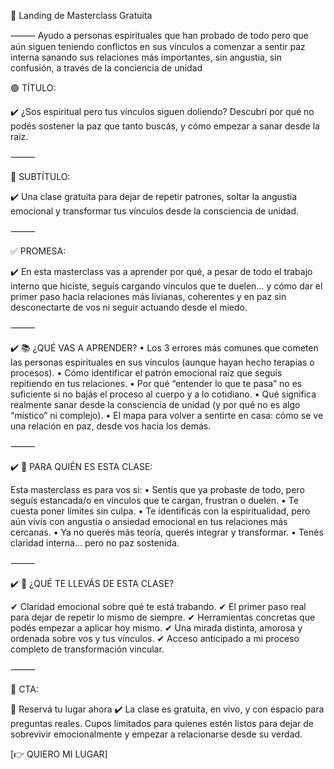 🔮 Landing de Masterclass Gratuita

⸻
Ayudo a personas espirituales que han probado de todo pero que aún siguen teniendo conflictos en sus vínculos a comenzar a sentir paz interna sanando sus relaciones más importantes, sin angustia, sin confusión, a través de la conciencia de unidad

🟣 TÍTULO:

✔️ ¿Sos espiritual pero tus vínculos siguen doliendo?
Descubrí por qué no podés sostener la paz que tanto buscás, y cómo empezar a sanar desde la raíz.

⸻

🔵 SUBTÍTULO:

✔️ Una clase gratuita para dejar de repetir patrones, soltar la angustia emocional y transformar tus vínculos desde la consciencia de unidad.

⸻

✅ PROMESA:

✔️ En esta masterclass vas a aprender por qué, a pesar de todo el trabajo interno que hiciste, seguís cargando vínculos que te duelen… y cómo dar el primer paso hacia relaciones más livianas, coherentes y en paz sin desconectarte de vos ni seguir actuando desde el miedo.

⸻

✔️ 📚 ¿QUÉ VAS A APRENDER?
• Los 3 errores más comunes que cometen las personas espirituales en sus vínculos (aunque hayan hecho terapias o procesos).
• Cómo identificar el patrón emocional raíz que seguís repitiendo en tus relaciones.
• Por qué “entender lo que te pasa” no es suficiente si no bajás el proceso al cuerpo y a lo cotidiano.
• Qué significa realmente sanar desde la consciencia de unidad (y por qué no es algo “místico” ni complejo).
• El mapa para volver a sentirte en casa: cómo se ve una relación en paz, desde vos hacia los demás.

⸻

✔️ 💜 PARA QUIÉN ES ESTA CLASE:

Esta masterclass es para vos si:
• Sentís que ya probaste de todo, pero seguís estancada/o en vínculos que te cargan, frustran o duelen.
• Te cuesta poner límites sin culpa.
• Te identificás con la espiritualidad, pero aún vivís con angustia o ansiedad emocional en tus relaciones más cercanas.
• Ya no querés más teoría, querés integrar y transformar.
• Tenés claridad interna… pero no paz sostenida.

⸻

✔️ 🌱 ¿QUÉ TE LLEVÁS DE ESTA CLASE?

✔ Claridad emocional sobre qué te está trabando.
✔ El primer paso real para dejar de repetir lo mismo de siempre.
✔ Herramientas concretas que podés empezar a aplicar hoy mismo.
✔ Una mirada distinta, amorosa y ordenada sobre vos y tus vínculos.
✔ Acceso anticipado a mi proceso completo de transformación vincular.

⸻

🔁 CTA:

📅 Reservá tu lugar ahora
✔️ La clase es gratuita, en vivo, y con espacio para preguntas reales.
Cupos limitados para quienes estén listos para dejar de sobrevivir emocionalmente y empezar a relacionarse desde su verdad.

[👉 QUIERO MI LUGAR]

